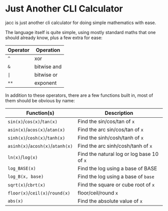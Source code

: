 # Just Another CLI Calculator

jacc is just another cli calculator for doing simple mathematics with
ease.

The language itself is quite simple, using mostly standard maths that
one should already know, plus a few extra for ease:

| Operator | Operation   |
| -------- | ----------- |
| `^`      | xor         |
| `&`      | bitwise and |
| `\|`     | bitwise or  |
| `**`     | exponent    |

In addition to these operators, there are a few functions built in, most
of them should be obvious by name:

| Function(s)                      | Description                                |
| -------------------------------- | ------------------------------------------ |
| `sin(x)`/`cos(x)`/`tan(x)`       | Find the sin/cos/tan of `x`                |
| `asin(x)`/`acos(x)`/`atan(x)`    | Find the arc sin/cos/tan of `x`            |
| `sinh(x)`/`cosh(x)`/`tanh(x)`    | Find the sinh/cosh/tanh of `x`             |
| `asinh(x)`/`acosh(x)`/`atanh(x)` | Find the arc sinh/cosh/tanh of `x`         |
| `ln(x)`/`log(x)`                 | Find the natural log or log base 10 of `x` |
| `log_BASE(x)`                    | Find the log using a base of BASE          |
| `log_B(x, base)`                 | Find the log using a base of `base`        |
| `sqrt(x)`/`cbrt(x)`              | Find the square or cube root of `x`        |
| `floor(x)`/`ceil(x)`/`round(x)`  | floor/ceil/round `x`                       |
| `abs(x)`                         | Find the absolute value of `x`             |
